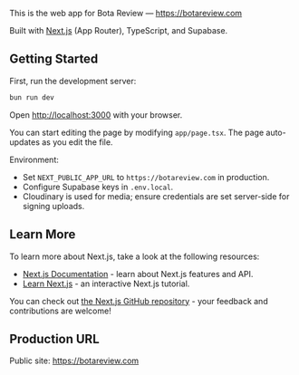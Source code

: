 This is the web app for Bota Review — https://botareview.com

Built with [Next.js](https://nextjs.org) (App Router), TypeScript, and Supabase.

## Getting Started

First, run the development server:

```bash
bun run dev
```

Open [http://localhost:3000](http://localhost:3000) with your browser.

You can start editing the page by modifying `app/page.tsx`. The page auto-updates as you edit the file.

Environment:

- Set `NEXT_PUBLIC_APP_URL` to `https://botareview.com` in production.
- Configure Supabase keys in `.env.local`.
- Cloudinary is used for media; ensure credentials are set server-side for signing uploads.

## Learn More

To learn more about Next.js, take a look at the following resources:

- [Next.js Documentation](https://nextjs.org/docs) - learn about Next.js features and API.
- [Learn Next.js](https://nextjs.org/learn) - an interactive Next.js tutorial.

You can check out [the Next.js GitHub repository](https://github.com/vercel/next.js) - your feedback and contributions are welcome!

## Production URL

Public site: https://botareview.com
